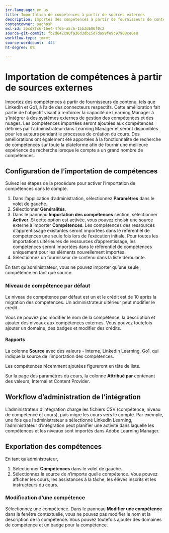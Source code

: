 ```yaml
---
jcr-language: en_us
title: Importation de compétences à partir de sources externes
description: Importez des compétences à partir de fournisseurs de contenu, tels que LinkedIn et Go1, à l’aide des connecteurs respectifs.  Les compétences importées seront ajoutées aux compétences définies par l’administrateur dans Learning Manager et seront disponibles pour les auteurs pendant le processus de création du cours.
contentowner: saghosh
exl-id: 3bcd8fc6-16e4-4f66-a5c6-15b3d606f0c2
source-git-commit: fb2d642c90fa36d3db15d7da99fe9c97908ce0e8
workflow-type: tm+mt
source-wordcount: '445'
ht-degree: 0%

---
```


# Importation de compétences à partir de sources externes

Importez des compétences à partir de fournisseurs de contenu, tels que LinkedIn et Go1, à l’aide des connecteurs respectifs. Cette amélioration fait partie de l&#39;objectif visant à renforcer la capacité de Learning Manager à s&#39;intégrer à des systèmes externes de gestion des compétences et des nuages. Les compétences importées seront ajoutées aux compétences définies par l’administrateur dans Learning Manager et seront disponibles pour les auteurs pendant le processus de création du cours. Des améliorations ont également été apportées à la fonctionnalité de recherche de compétences sur toute la plateforme afin de fournir une meilleure expérience de recherche lorsque le compte a un grand nombre de compétences.

## Configuration de l’importation de compétences

Suivez les étapes de la procédure pour activer l’importation de compétences dans le compte.

1. Dans l’application d’administration, sélectionnez **Paramètres** dans le volet de gauche.
1. Sélectionner **Généralités**.
1. Dans le panneau **Importation des compétences** section, sélectionner **Activer**. Si cette option est activée, vous pouvez choisir une source externe à importer **Compétences**. Les compétences des ressources d’apprentissage existantes seront importées dans le référentiel de compétences une seule fois lors de l’exécution initiale. Pour toutes les importations ultérieures de ressources d’apprentissage, les compétences seront importées dans le référentiel de compétences uniquement pour les éléments nouvellement importés.
1. Sélectionnez un fournisseur de contenu dans la liste déroulante.

En tant qu’administrateur, vous ne pouvez importer qu’une seule compétence en tant que source.

### Niveau de compétence par défaut

Le niveau de compétence par défaut est un et le crédit est de 10 après la migration des compétences. Un administrateur ultérieur peut modifier le crédit.

Vous ne pouvez pas modifier le nom de la compétence, la description et ajouter des niveaux aux compétences externes. Vous pouvez toutefois ajouter un domaine, des badges et modifier des crédits.

#### Rapports

La colonne **Source** avec des valeurs - Interne, LinkedIn Learning, Go1, qui indique la source de l’importation des compétences.

Les compétences récemment ajoutées figureront en tête de liste.

Sur la page des paramètres du cours, la colonne **Attribué par** contenant des valeurs, Internal et Content Provider.


## Workflow d’administration de l’intégration

L’administrateur d’intégration charge les fichiers CSV (compétence, niveau de compétence et cours), puis migre les cours vers le compte. Par exemple, une fois que l’administrateur a sélectionné LinkedIn Learning, l’administrateur d’intégration peut planifier une activité dans laquelle les compétences et les niveaux sont importés dans Adobe Learning Manager.

## Exportation des compétences

En tant qu’administrateur,

1. Sélectionner **Compétences** dans le volet de gauche.
1. Sélectionnez la source de n’importe quelle compétence. Vous pouvez afficher les cours, les assistances à la tâche, les élèves inscrits et les instructeurs du cours.

### Modification d’une compétence

Sélectionnez une compétence. Dans le panneau **Modifier une compétence** dans la fenêtre contextuelle, vous ne pouvez pas modifier le nom et la description de la compétence. Vous pouvez toutefois ajouter des domaines de compétence et un badge pour la compétence.
